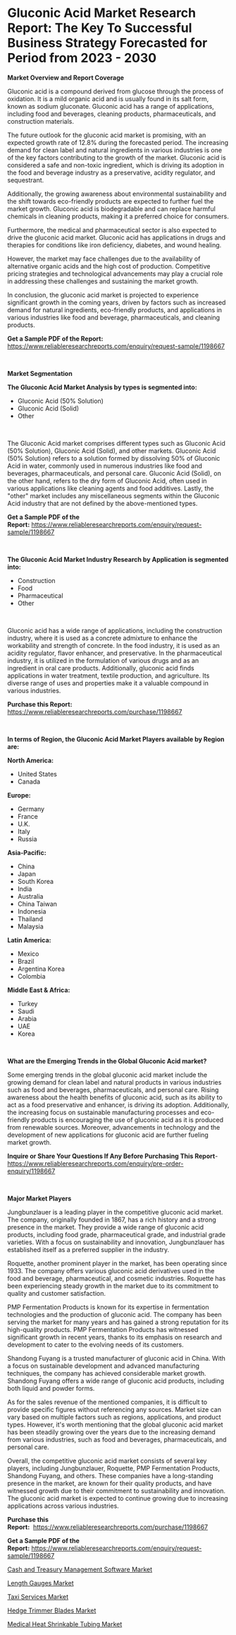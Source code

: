 <p><h1>Gluconic Acid Market Research Report: The Key To Successful Business Strategy Forecasted for Period from 2023 - 2030</h1></p><p><strong>Market Overview and Report Coverage</strong></p>
<p><p>Gluconic acid is a compound derived from glucose through the process of oxidation. It is a mild organic acid and is usually found in its salt form, known as sodium gluconate. Gluconic acid has a range of applications, including food and beverages, cleaning products, pharmaceuticals, and construction materials.</p><p>The future outlook for the gluconic acid market is promising, with an expected growth rate of 12.8% during the forecasted period. The increasing demand for clean label and natural ingredients in various industries is one of the key factors contributing to the growth of the market. Gluconic acid is considered a safe and non-toxic ingredient, which is driving its adoption in the food and beverage industry as a preservative, acidity regulator, and sequestrant.</p><p>Additionally, the growing awareness about environmental sustainability and the shift towards eco-friendly products are expected to further fuel the market growth. Gluconic acid is biodegradable and can replace harmful chemicals in cleaning products, making it a preferred choice for consumers.</p><p>Furthermore, the medical and pharmaceutical sector is also expected to drive the gluconic acid market. Gluconic acid has applications in drugs and therapies for conditions like iron deficiency, diabetes, and wound healing.</p><p>However, the market may face challenges due to the availability of alternative organic acids and the high cost of production. Competitive pricing strategies and technological advancements may play a crucial role in addressing these challenges and sustaining the market growth.</p><p>In conclusion, the gluconic acid market is projected to experience significant growth in the coming years, driven by factors such as increased demand for natural ingredients, eco-friendly products, and applications in various industries like food and beverage, pharmaceuticals, and cleaning products.</p></p>
<p><strong>Get a Sample PDF of the Report:</strong> <a href="https://www.reliableresearchreports.com/enquiry/request-sample/1198667">https://www.reliableresearchreports.com/enquiry/request-sample/1198667</a></p>
<p>&nbsp;</p>
<p><strong>Market Segmentation</strong></p>
<p><strong>The Gluconic Acid Market Analysis by types is segmented into:</strong></p>
<p><ul><li>Gluconic Acid (50% Solution)</li><li>Gluconic Acid (Solid)</li><li>Other</li></ul></p>
<p>&nbsp;</p>
<p><p>The Gluconic Acid market comprises different types such as Gluconic Acid (50% Solution), Gluconic Acid (Solid), and other markets. Gluconic Acid (50% Solution) refers to a solution formed by dissolving 50% of Gluconic Acid in water, commonly used in numerous industries like food and beverages, pharmaceuticals, and personal care. Gluconic Acid (Solid), on the other hand, refers to the dry form of Gluconic Acid, often used in various applications like cleaning agents and food additives. Lastly, the "other" market includes any miscellaneous segments within the Gluconic Acid industry that are not defined by the above-mentioned types.</p></p>
<p><strong>Get a Sample PDF of the Report:</strong>&nbsp;<a href="https://www.reliableresearchreports.com/enquiry/request-sample/1198667">https://www.reliableresearchreports.com/enquiry/request-sample/1198667</a></p>
<p>&nbsp;</p>
<p><strong>The Gluconic Acid Market Industry Research by Application is segmented into:</strong></p>
<p><ul><li>Construction</li><li>Food</li><li>Pharmaceutical</li><li>Other</li></ul></p>
<p>&nbsp;</p>
<p><p>Gluconic acid has a wide range of applications, including the construction industry, where it is used as a concrete admixture to enhance the workability and strength of concrete. In the food industry, it is used as an acidity regulator, flavor enhancer, and preservative. In the pharmaceutical industry, it is utilized in the formulation of various drugs and as an ingredient in oral care products. Additionally, gluconic acid finds applications in water treatment, textile production, and agriculture. Its diverse range of uses and properties make it a valuable compound in various industries.</p></p>
<p><strong>Purchase this Report:</strong>&nbsp; <a href="https://www.reliableresearchreports.com/purchase/1198667">https://www.reliableresearchreports.com/purchase/1198667</a></p>
<p>&nbsp;</p>
<p><strong>In terms of Region, the Gluconic Acid Market Players available by Region are:</strong></p>
<p>
    <p> <strong> North America: </strong>
        <ul>
            <li>United States</li>
            <li>Canada</li>
        </ul>
        </p> 
    <p> <strong> Europe: </strong>
        <ul>
            <li>Germany</li>
            <li>France</li>
            <li>U.K.</li>
            <li>Italy</li>
            <li>Russia</li>
        </ul>
        </p> 
    <p> <strong> Asia-Pacific: </strong>
        <ul>
            <li>China</li>
            <li>Japan</li>
            <li>South Korea</li>
            <li>India</li>
            <li>Australia</li>
            <li>China Taiwan</li>
            <li>Indonesia</li>
            <li>Thailand</li>
            <li>Malaysia</li>
        </ul>
        </p> 
    <p> <strong> Latin America: </strong>
        <ul>
            <li>Mexico</li>
            <li>Brazil</li>
            <li>Argentina Korea</li>
            <li>Colombia</li>
        </ul>
        </p> 
    <p> <strong> Middle East & Africa: </strong>
        <ul>
            <li>Turkey</li>
            <li>Saudi</li>
            <li>Arabia</li>
            <li>UAE</li>
            <li>Korea</li>
        </ul>
    </p>
    </p>
<p>&nbsp;</p>
<p><strong>What are the Emerging Trends in the Global Gluconic Acid market?</strong></p>
<p><p>Some emerging trends in the global gluconic acid market include the growing demand for clean label and natural products in various industries such as food and beverages, pharmaceuticals, and personal care. Rising awareness about the health benefits of gluconic acid, such as its ability to act as a food preservative and enhancer, is driving its adoption. Additionally, the increasing focus on sustainable manufacturing processes and eco-friendly products is encouraging the use of gluconic acid as it is produced from renewable sources. Moreover, advancements in technology and the development of new applications for gluconic acid are further fueling market growth.</p></p>
<p><strong>Inquire or Share Your Questions If Any Before Purchasing This Report</strong>- <a href="https://www.reliableresearchreports.com/enquiry/pre-order-enquiry/1198667">https://www.reliableresearchreports.com/enquiry/pre-order-enquiry/1198667</a></p>
<p>&nbsp;</p>
<p><strong>Major Market Players</strong></p>
<p><p>Jungbunzlauer is a leading player in the competitive gluconic acid market. The company, originally founded in 1867, has a rich history and a strong presence in the market. They provide a wide range of gluconic acid products, including food grade, pharmaceutical grade, and industrial grade varieties. With a focus on sustainability and innovation, Jungbunzlauer has established itself as a preferred supplier in the industry.</p><p>Roquette, another prominent player in the market, has been operating since 1933. The company offers various gluconic acid derivatives used in the food and beverage, pharmaceutical, and cosmetic industries. Roquette has been experiencing steady growth in the market due to its commitment to quality and customer satisfaction.</p><p>PMP Fermentation Products is known for its expertise in fermentation technologies and the production of gluconic acid. The company has been serving the market for many years and has gained a strong reputation for its high-quality products. PMP Fermentation Products has witnessed significant growth in recent years, thanks to its emphasis on research and development to cater to the evolving needs of its customers.</p><p>Shandong Fuyang is a trusted manufacturer of gluconic acid in China. With a focus on sustainable development and advanced manufacturing techniques, the company has achieved considerable market growth. Shandong Fuyang offers a wide range of gluconic acid products, including both liquid and powder forms.</p><p>As for the sales revenue of the mentioned companies, it is difficult to provide specific figures without referencing any sources. Market size can vary based on multiple factors such as regions, applications, and product types. However, it's worth mentioning that the global gluconic acid market has been steadily growing over the years due to the increasing demand from various industries, such as food and beverages, pharmaceuticals, and personal care.</p><p>Overall, the competitive gluconic acid market consists of several key players, including Jungbunzlauer, Roquette, PMP Fermentation Products, Shandong Fuyang, and others. These companies have a long-standing presence in the market, are known for their quality products, and have witnessed growth due to their commitment to sustainability and innovation. The gluconic acid market is expected to continue growing due to increasing applications across various industries.</p></p>
<p><strong>Purchase this Report:</strong>&nbsp;&nbsp;<a href="https://www.reliableresearchreports.com/purchase/1198667">https://www.reliableresearchreports.com/purchase/1198667</a></p>
<p></p>
<p><strong>Get a Sample PDF of the Report:</strong>&nbsp;<a href="https://www.reliableresearchreports.com/enquiry/request-sample/1198667">https://www.reliableresearchreports.com/enquiry/request-sample/1198667</a></p>
<p><p><a href="https://www.linkedin.com/pulse/cash-treasury-management-software-market-size-share-global-xid6e/">Cash and Treasury Management Software Market</a></p><p><a href="https://medium.com/@dennisoliver07/length-gauges-market-report-reveals-the-latest-trends-and-growth-opportunities-of-this-market-d1e0537c35ff">Length Gauges Market</a></p><p><a href="https://www.linkedin.com/pulse/taxi-services-market-size-growth-forecast-from-2023-2030-l6ble/">Taxi Services Market</a></p><p><a href="https://medium.com/@jamesromero59/hedge-trimmer-blades-market-outlook-industry-overview-and-forecast-2023-to-2030-7293a28aaaad">Hedge Trimmer Blades Market</a></p><p><a href="https://www.linkedin.com/pulse/medical-heat-shrinkable-tubing-market-research-report-wcace/">Medical Heat Shrinkable Tubing Market</a></p></p>